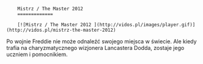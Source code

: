 
        Mistrz / The Master 2012 
        =============
        
        [![Mistrz / The Master 2012 ](http://vidos.pl/images/player.gif)](http://vidos.pl/mistrz-the-master-2012)
        
        
 Po wojnie Freddie nie może odnaleźć swojego miejsca w świecie. Ale kiedy trafia na charyzmatycznego wizjonera Lancastera Dodda, zostaje jego uczniem i pomocnikiem.
    